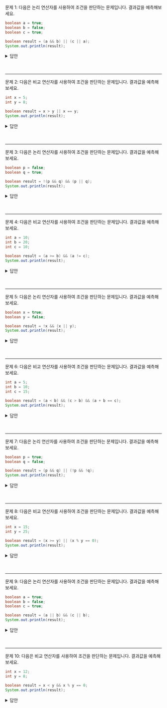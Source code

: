 문제 1:
다음은 논리 연산자를 사용하여 조건을 판단하는 문제입니다. 결과값을 예측해보세요.

```java
boolean a = true;
boolean b = false;
boolean c = true;

boolean result = (a && b) || (c || a);
System.out.println(result);
```

<details>
<summary>
답안
</summary>

결과값은 true입니다.

</details>
<br>
<br>

---

문제 2:
다음은 비교 연산자를 사용하여 조건을 판단하는 문제입니다. 결과값을 예측해보세요.

```java
int x = 5;
int y = 8;

boolean result = x > y || x == y;
System.out.println(result);
```

<details>
<summary>
답안
</summary>

결과값은 false입니다.

</details>
<br>
<br>

---

문제 3:
다음은 논리 연산자를 사용하여 조건을 판단하는 문제입니다. 결과값을 예측해보세요.

```java
boolean p = false;
boolean q = true;

boolean result = !(p && q) && (p || q);
System.out.println(result);
```

<details>
<summary>
답안
</summary>

결과값은 true입니다.

</details>
<br>
<br>

---

문제 4:
다음은 비교 연산자를 사용하여 조건을 판단하는 문제입니다. 결과값을 예측해보세요.

```java
int a = 10;
int b = 20;
int c = 10;

boolean result = (a >= b) && (a != c);
System.out.println(result);
```

<details>
<summary>
답안
</summary>

결과값은 false입니다.

</details>
<br>
<br>

---

문제 5:
다음은 논리 연산자를 사용하여 조건을 판단하는 문제입니다. 결과값을 예측해보세요.

```java
boolean x = true;
boolean y = false;

boolean result = !x && (x || y);
System.out.println(result);
```

<details>
<summary>
답안
</summary>

결과값은 false입니다.

</details>
<br>
<br>

---

문제 6:
다음은 비교 연산자를 사용하여 조건을 판단하는 문제입니다. 결과값을 예측해보세요.

```java
int a = 5;
int b = 10;
int c = 15;

boolean result = (a < b) && (c > b) && (a + b == c);
System.out.println(result);
```

<details>
<summary>
답안
</summary>

결과값은 true입니다.

</details>
<br>
<br>

---

문제 7:
다음은 논리 연산자를 사용하여 조건을 판단하는 문제입니다. 결과값을 예측해보세요.

```java
boolean p = true;
boolean q = false;

boolean result = (p && q) || (!p && !q);
System.out.println(result);
```

<details>
<summary>
답안
</summary>

결과값은 true입니다.

</details>
<br>
<br>

---

문제 8:
다음은 비교 연산자를 사용하여 조건을 판단하는 문제입니다. 결과값을 예측해보세요.

```java
int x = 15;
int y = 25;

boolean result = (x >= y) || (x % y == 0);
System.out.println(result);
```

<details>
<summary>
답안
</summary>

결과값은 false입니다.

</details>
<br>
<br>

---

문제 9:
다음은 논리 연산자를 사용하여 조건을 판단하는 문제입니다. 결과값을 예측해보세요.

```java
boolean a = true;
boolean b = false;
boolean c = true;

boolean result = (a || b) && (c || b);
System.out.println(result);
```

<details>
<summary>
답안
</summary>

결과값은 false입니다.

</details>
<br>
<br>

---

문제 10:
다음은 비교 연산자를 사용하여 조건을 판단하는 문제입니다. 결과값을 예측해보세요.

```java
int x = 12;
int y = 8;

boolean result = x < y && x % y == 0;
System.out.println(result);
```

<details>
<summary>
답안
</summary>

결과값은 false입니다.

</details>
<br>
<br>
